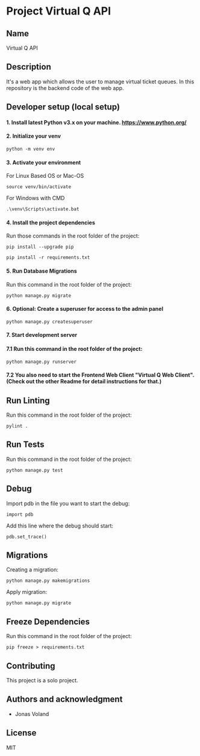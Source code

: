 # Project Virtual Q API

## Name
Virtual Q API

## Description
It's a web app which allows the user to manage virtual ticket queues.
In this repository is the backend code of the web app.


## Developer setup (local setup)

#### 1. Install latest Python v3.x on your machine. https://www.python.org/

#### 2. Initialize your venv

`python -m venv env`

#### 3. Activate your environment

For Linux Based OS or Mac-OS

`source venv/bin/activate`

For Windows with CMD

`.\venv\Scripts\activate.bat`

#### 4. Install the project dependencies

Run those commands in the root folder of the project:

`pip install --upgrade pip`

`pip install -r requirements.txt`

#### 5. Run Database Migrations

Run this command in the root folder of the project:

`python manage.py migrate`

#### 6. Optional: Create a superuser for access to the admin panel

`python manage.py createsuperuser`

#### 7. Start development server

#### 7.1 Run this command in the root folder of the project:

`python manage.py runserver`

#### 7.2 You also need to start the Frontend Web Client "Virtual Q Web Client". (Check out the other Readme for detail instructions for that.)

## Run Linting

Run this command in the root folder of the project:

`pylint .`

## Run Tests

Run this command in the root folder of the project:

`python manage.py test`

## Debug

Import pdb in the file you want to start the debug:

`import pdb`

Add this line where the debug should start:

`pdb.set_trace()`

## Migrations

Creating a migration:

`python manage.py makemigrations`

Apply migration:

`python manage.py migrate`

## Freeze Dependencies

Run this command in the root folder of the project:

`pip freeze > requirements.txt`

## Contributing
This project is a solo project.

## Authors and acknowledgment
- Jonas Voland

## License
MIT
